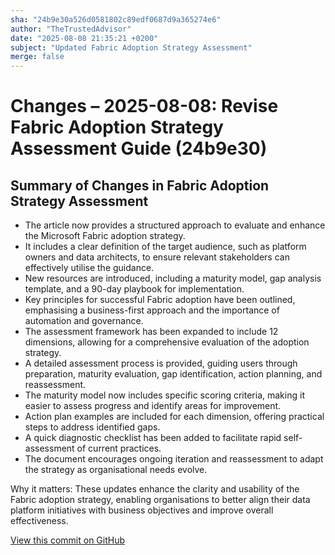 ```yaml
---
sha: "24b9e30a526d0581802c89edf0687d9a365274e6"
author: "TheTrustedAdvisor"
date: "2025-08-08 21:35:21 +0200"
subject: "Updated Fabric Adoption Strategy Assessment"
merge: false
---
```


# Changes – 2025-08-08: Revise Fabric Adoption Strategy Assessment Guide (24b9e30)

## Summary of Changes in Fabric Adoption Strategy Assessment

- The article now provides a structured approach to evaluate and enhance the Microsoft Fabric adoption strategy.
- It includes a clear definition of the target audience, such as platform owners and data architects, to ensure relevant stakeholders can effectively utilise the guidance.
- New resources are introduced, including a maturity model, gap analysis template, and a 90-day playbook for implementation.
- Key principles for successful Fabric adoption have been outlined, emphasising a business-first approach and the importance of automation and governance.
- The assessment framework has been expanded to include 12 dimensions, allowing for a comprehensive evaluation of the adoption strategy.
- A detailed assessment process is provided, guiding users through preparation, maturity evaluation, gap identification, action planning, and reassessment.
- The maturity model now includes specific scoring criteria, making it easier to assess progress and identify areas for improvement.
- Action plan examples are included for each dimension, offering practical steps to address identified gaps.
- A quick diagnostic checklist has been added to facilitate rapid self-assessment of current practices.
- The document encourages ongoing iteration and reassessment to adapt the strategy as organisational needs evolve.

Why it matters: These updates enhance the clarity and usability of the Fabric adoption strategy, enabling organisations to better align their data platform initiatives with business objectives and improve overall effectiveness.

[View this commit on GitHub](https://github.com/TheTrustedAdvisor/FabricAdoptionFramework/commit/24b9e30a526d0581802c89edf0687d9a365274e6)
